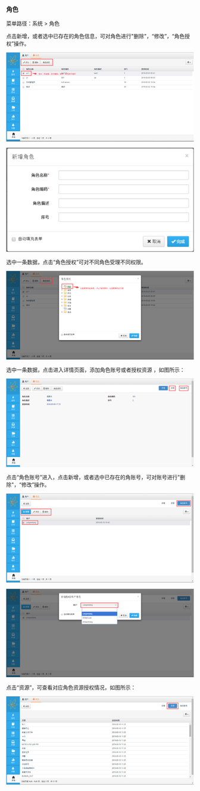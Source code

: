 ### 角色

菜单路径：系统 > 角色

点击新增，或者选中已存在的角色信息，可对角色进行"删除"，“修改”，“角色授权”操作。

![角色](..\images\角色1.png)

![角色](..\images\角色2.png)

选中一条数据，点击“角色授权”可对不同角色受理不同权限。

![角色](..\images\角色3.png)


选中一条数据，点击进入详情页面，添加角色账号或者授权资源
，如图所示：

![角色](..\images\角色4.png)

点击“角色账号”进入，点击新增，或者选中已存在的角账号，可对账号进行"删除"，“修改”操作。

![角色](..\images\角色5.png)

![角色](..\images\角色6.png)

点击“资源”，可查看对应角色资源授权情况，如图所示：

![角色](..\images\角色7.png)
